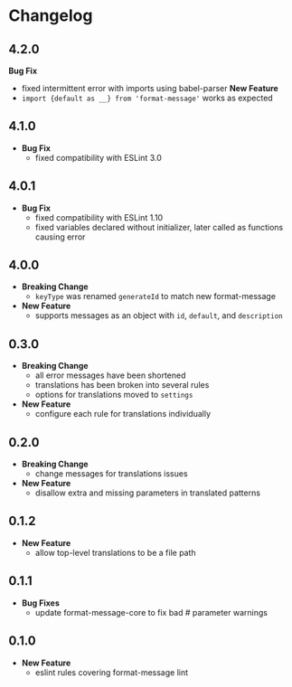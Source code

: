 # Changelog

## 4.2.0

**Bug Fix**
  * fixed intermittent error with imports using babel-parser
**New Feature**
  * `import {default as __} from 'format-message'` works as expected

## 4.1.0

* **Bug Fix**
  * fixed compatibility with ESLint 3.0

## 4.0.1

* **Bug Fix**
  * fixed compatibility with ESLint 1.10
  * fixed variables declared without initializer, later called as functions causing error

## 4.0.0

* **Breaking Change**
  * `keyType` was renamed `generateId` to match new format-message
* **New Feature**
  * supports messages as an object with `id`, `default`, and `description`

## 0.3.0

* **Breaking Change**
  * all error messages have been shortened
  * translations has been broken into several rules
  * options for translations moved to `settings`
* **New Feature**
  * configure each rule for translations individually

## 0.2.0

* **Breaking Change**
  * change messages for translations issues
* **New Feature**
  * disallow extra and missing parameters in translated patterns

## 0.1.2

* **New Feature**
  * allow top-level translations to be a file path

## 0.1.1

* **Bug Fixes**
  * update format-message-core to fix bad # parameter warnings

## 0.1.0

* **New Feature**
  * eslint rules covering format-message lint
